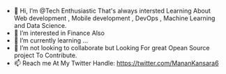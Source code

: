 - 👋 Hi, I’m @Tech Enthusiastic That's always intersted Learning About Web development , Mobile development , DevOps , Machine Learning and Data Science.
- 👀 I’m interested in Finance Also 
- 🌱 I’m currently learning ...
- 💞️ I’m not looking to collaborate but Looking For great Opean Source project To Contribute. 
- 📫 Reach me At My Twitter Handle: https://twitter.com/MananKansara6

<!---
OpensourceContributor07/OpensourceContributor07 is a ✨ special ✨ repository because its `README.md` (this file) appears on your GitHub profile.
You can click the Preview link to take a look at your changes.
--->
